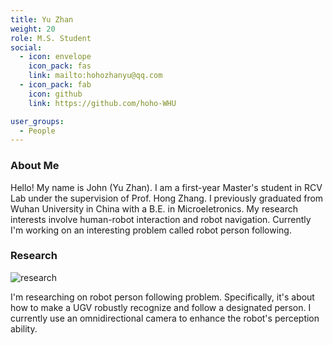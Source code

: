 ```yaml
---
title: Yu Zhan
weight: 20
role: M.S. Student
social:
  - icon: envelope 
    icon_pack: fas
    link: mailto:hohozhanyu@qq.com
  - icon_pack: fab
    icon: github
    link: https://github.com/hoho-WHU

user_groups:
  - People
---
```

### About Me
Hello! My name is John (Yu Zhan). I am a first-year Master's student in RCV Lab under the supervision of Prof. Hong Zhang. I previously graduated from Wuhan University in China with a B.E. in Microeletronics. My research interests involve human-robot interaction and robot navigation. Currently I'm working on an interesting problem called robot person following.

### Research
![research](authors_research/yu_zhan.gif "Research Introduction")

I'm researching on robot person following problem. Specifically, it's about how to make a UGV robustly recognize and follow a designated person. I currently use an omnidirectional camera to enhance the robot's perception ability. 





